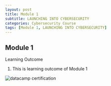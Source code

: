 ```yaml
---
layout: post
title: Module 1
subtitle: LAUNCHING INTO CYBERSECURITY
categories: Cybersecurity Course
tags: [Module 1, LAUNCHING INTO CYBERSECURITY]
---
```


## Module 1

Learning Outcome
1. This is learning outcome of Module 1

![datacamp certification](/assets/images/banners/datacamp_certificate_dummy.jpg)
